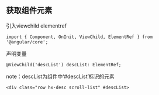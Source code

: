 ## 获取组件元素

引入viewchild elementref

	import { Component, OnInit, ViewChild, ElementRef } from '@angular/core';

声明变量

	@ViewChild('descList') descList: ElementRef;

note：descList为组件中‘#descList’标识的元素

	<div class="row hx-desc scroll-list" #descList>